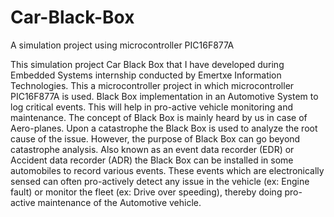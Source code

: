 # Car-Black-Box

A simulation project using microcontroller PIC16F877A

This simulation project Car Black Box that I have developed during Embedded Systems internship conducted by Emertxe Information Technologies.
This a microcontroller project in which microcontroller PIC16F877A is used.
Black Box implementation in an Automotive System to log critical events. This will help in pro-active vehicle monitoring and maintenance.
The concept of Black Box is mainly heard by us in case of Aero-planes. Upon a catastrophe the Black Box is used to analyze the root cause of the issue. However, the purpose of Black Box can go beyond catastrophe analysis. Also known as an event data recorder (EDR) or Accident data recorder (ADR) the Black Box can be installed in some automobiles to record various events. These events which are electronically sensed can often pro-actively detect any issue in the vehicle (ex: Engine fault) or monitor the fleet (ex: Drive over speeding), thereby doing pro-active maintenance of the Automotive vehicle. 
